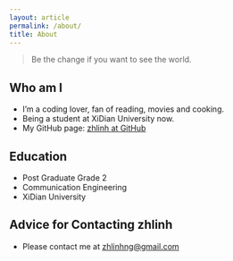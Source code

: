```yaml
---
layout: article
permalink: /about/
title: About
---
```


> Be the change if you want to see the world.

## Who am I

+ I’m a coding lover, fan of reading, movies and cooking.
+ Being a student at XiDian University now.
+ My GitHub page: [zhlinh at GitHub](https://github.com/zhlinh)

## Education

- Post Graduate Grade 2
- Communication Engineering
- XiDian University

## Advice for Contacting zhlinh

* Please contact me at zhlinhng@gmail.com

